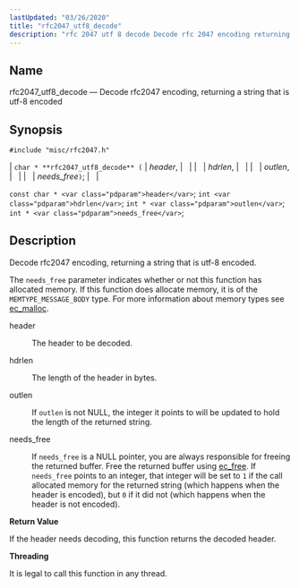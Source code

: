 ```yaml
---
lastUpdated: "03/26/2020"
title: "rfc2047_utf8_decode"
description: "rfc 2047 utf 8 decode Decode rfc 2047 encoding returning a string that is utf 8 encoded char rfc 2047 utf 8 decode header hdrlen outlen needs free const char header int hdrlen int outlen int needs free Decode rfc 2047 encoding returning a string that is utf 8 encoded..."
---
```


<a name="apis.rfc2047_utf8_decode"></a> 
## Name

rfc2047_utf8_decode — Decode rfc2047 encoding, returning a string that is utf-8 encoded

## Synopsis

`#include "misc/rfc2047.h"`

| `char * **rfc2047_utf8_decode** (` | <var class="pdparam">header</var>, |   |
|   | <var class="pdparam">hdrlen</var>, |   |
|   | <var class="pdparam">outlen</var>, |   |
|   | <var class="pdparam">needs_free</var>`)`; |   |

`const char * <var class="pdparam">header</var>`;
`int <var class="pdparam">hdrlen</var>`;
`int * <var class="pdparam">outlen</var>`;
`int * <var class="pdparam">needs_free</var>`;<a name="idp58425008"></a> 
## Description

Decode rfc2047 encoding, returning a string that is utf-8 encoded.

The `needs_free` parameter indicates whether or not this function has allocated memory. If this function does allocate memory, it is of the `MEMTYPE_MESSAGE_BODY` type. For more information about memory types see [ec_malloc](/momentum/3/3-api/apis-ec-malloc).

<dl class="variablelist">

<dt>header</dt>

<dd>

The header to be decoded.

</dd>

<dt>hdrlen</dt>

<dd>

The length of the header in bytes.

</dd>

<dt>outlen</dt>

<dd>

If `outlen` is not NULL, the integer it points to will be updated to hold the length of the returned string.

</dd>

<dt>needs_free</dt>

<dd>

If `needs_free` is a NULL pointer, you are always responsible for freeing the returned buffer. Free the returned buffer using [ec_free](/momentum/3/3-api/apis-ec-free). If `needs_free` points to an integer, that integer will be set to `1` if the call allocated memory for the returned string (which happens when the header is encoded), but `0` if it did not (which happens when the header is not encoded).

</dd>

</dl>

**<a name="idp58440128"></a> Return Value**

If the header needs decoding, this function returns the decoded header.

**<a name="idp58441104"></a> Threading**

It is legal to call this function in any thread.